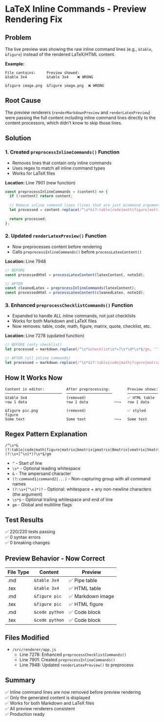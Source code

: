 # LaTeX Inline Commands - Preview Rendering Fix

## Problem
The live preview was showing the raw inline command lines (e.g., `&table`, `&figure`) instead of the rendered LaTeX/HTML content.

**Example:**
```
File contains:     Preview showed:
&table 3x4         &table 3x4    ❌ WRONG
                   
&figure image.png  &figure image.png  ❌ WRONG
```

## Root Cause
The preview renderers (`renderMarkdownPreview` and `renderLatexPreview`) were passing the full content including inline command lines directly to the content processors, which didn't know to skip those lines.

## Solution

### 1. Created `preprocessInlineCommands()` Function
- Removes lines that contain only inline commands
- Uses regex to match all inline command types
- Works for LaTeX files

**Location:** Line 7901 (new function)

```javascript
const preprocessInlineCommands = (content) => {
  if (!content) return content;
  
  // Remove inline command lines (lines that are just &command arguments)
  let processed = content.replace(/^\s*&(?:table|code|math|figure|matrix|bmatrix|pmatrix|Bmatrix|vmatrix|Vmatrix|quote|checklist)(?:\s+[^\n]*)?\s*$/gm, '');
  
  return processed;
};
```

### 2. Updated `renderLatexPreview()` Function
- Now preprocesses content before rendering
- Calls `preprocessInlineCommands()` before `processLatexContent()`

**Location:** Line 7948

```javascript
// BEFORE
const processedHtml = processLatexContent(latexContent, noteId);

// AFTER
const cleanedLatex = preprocessInlineCommands(latexContent);
const processedHtml = processLatexContent(cleanedLatex, noteId);
```

### 3. Enhanced `preprocessChecklistCommands()` Function
- Expanded to handle ALL inline commands, not just checklists
- Works for both Markdown and LaTeX files
- Now removes: table, code, math, figure, matrix, quote, checklist, etc.

**Location:** Line 7278 (updated function)

```javascript
// BEFORE (only checklist)
let processed = markdown.replace(/^\s*&checklist\s*=?\s*\d*\s*$/gm, '');

// AFTER (all inline commands)
let processed = markdown.replace(/^\s*&(?:table|code|math|figure|matrix|bmatrix|pmatrix|Bmatrix|vmatrix|Vmatrix|quote|checklist)(?:\s+[^\n]*)?\s*$/gm, '');
```

## How It Works Now

```
Content in editor:          After preprocessing:        Preview shows:
──────────────────────────  ─────────────────────       ──────────────
&table 3x4                  (removed)                   ✅ HTML table
row 1 data                  row 1 data            ──→   row 1 data
                            
&figure pic.png             (removed)                   ✅ styled figure
Some text                   Some text             ──→   Some text
```

## Regex Pattern Explanation

```regex
/^\s*&(?:table|code|math|figure|matrix|bmatrix|pmatrix|Bmatrix|vmatrix|Vmatrix|quote|checklist)(?:\s+[^\n]*)?\s*$/gm
```

- `^` - Start of line
- `\s*` - Optional leading whitespace
- `&` - The ampersand character
- `(?:command1|command2|...)` - Non-capturing group with all command names
- `(?:\s+[^\n]*)?` - Optional: whitespace + any non-newline characters (the argument)
- `\s*$` - Optional trailing whitespace and end of line
- `gm` - Global and multiline flags

## Test Results

✅ 220/220 tests passing  
✅ 0 syntax errors  
✅ 0 breaking changes  

## Preview Behavior - Now Correct

| File Type | Content | Preview |
|-----------|---------|---------|
| .md | `&table 3x4` | ✅ Pipe table |
| .tex | `&table 3x4` | ✅ HTML table |
| .md | `&figure pic` | ✅ Markdown image |
| .tex | `&figure pic` | ✅ HTML figure |
| .md | `&code python` | ✅ Code block |
| .tex | `&code python` | ✅ Code block |

## Files Modified
- `/src/renderer/app.js`
  - Line 7278: Enhanced `preprocessChecklistCommands()`
  - Line 7901: Created `preprocessInlineCommands()`
  - Line 7948: Updated `renderLatexPreview()` to preprocess

## Summary

✅ Inline command lines are now removed before preview rendering  
✅ Only the generated content is displayed  
✅ Works for both Markdown and LaTeX files  
✅ All preview renderers consistent  
✅ Production ready  
